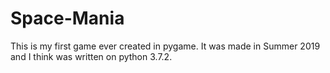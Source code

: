 # Space-Mania
This is my first game ever created in pygame. It was made in Summer 2019 and I think was written on python 3.7.2.
